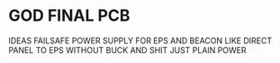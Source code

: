 # GOD FINAL PCB
IDEAS
FAILSAFE POWER SUPPLY FOR EPS AND BEACON LIKE DIRECT PANEL TO EPS WITHOUT BUCK AND SHIT JUST PLAIN POWER 
